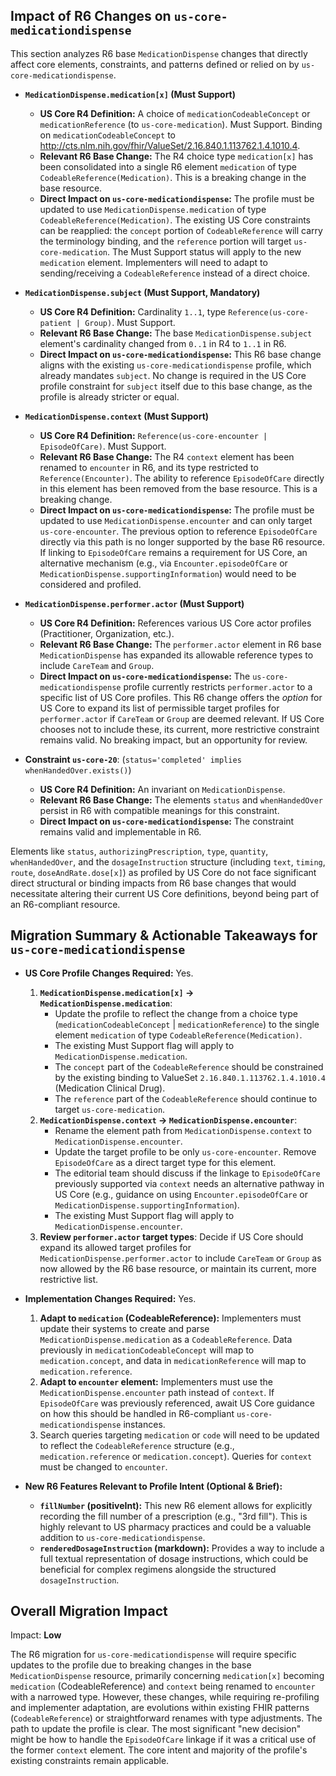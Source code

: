 ## Impact of R6 Changes on `us-core-medicationdispense`

This section analyzes R6 base `MedicationDispense` changes that directly affect core elements, constraints, and patterns defined or relied on by `us-core-medicationdispense`.

*   **`MedicationDispense.medication[x]` (Must Support)**
    *   **US Core R4 Definition:** A choice of `medicationCodeableConcept` or `medicationReference` (to `us-core-medication`). Must Support. Binding on `medicationCodeableConcept` to <http://cts.nlm.nih.gov/fhir/ValueSet/2.16.840.1.113762.1.4.1010.4>.
    *   **Relevant R6 Base Change:** The R4 choice type `medication[x]` has been consolidated into a single R6 element `medication` of type `CodeableReference(Medication)`. This is a breaking change in the base resource.
    *   **Direct Impact on `us-core-medicationdispense`:** The profile must be updated to use `MedicationDispense.medication` of type `CodeableReference(Medication)`. The existing US Core constraints can be reapplied: the `concept` portion of `CodeableReference` will carry the terminology binding, and the `reference` portion will target `us-core-medication`. The Must Support status will apply to the new `medication` element. Implementers will need to adapt to sending/receiving a `CodeableReference` instead of a direct choice.

*   **`MedicationDispense.subject` (Must Support, Mandatory)**
    *   **US Core R4 Definition:** Cardinality `1..1`, type `Reference(us-core-patient | Group)`. Must Support.
    *   **Relevant R6 Base Change:** The base `MedicationDispense.subject` element's cardinality changed from `0..1` in R4 to `1..1` in R6.
    *   **Direct Impact on `us-core-medicationdispense`:** This R6 base change aligns with the existing `us-core-medicationdispense` profile, which already mandates `subject`. No change is required in the US Core profile constraint for `subject` itself due to this base change, as the profile is already stricter or equal.

*   **`MedicationDispense.context` (Must Support)**
    *   **US Core R4 Definition:** `Reference(us-core-encounter | EpisodeOfCare)`. Must Support.
    *   **Relevant R6 Base Change:** The R4 `context` element has been renamed to `encounter` in R6, and its type restricted to `Reference(Encounter)`. The ability to reference `EpisodeOfCare` directly in this element has been removed from the base resource. This is a breaking change.
    *   **Direct Impact on `us-core-medicationdispense`:** The profile must be updated to use `MedicationDispense.encounter` and can only target `us-core-encounter`. The previous option to reference `EpisodeOfCare` directly via this path is no longer supported by the base R6 resource. If linking to `EpisodeOfCare` remains a requirement for US Core, an alternative mechanism (e.g., via `Encounter.episodeOfCare` or `MedicationDispense.supportingInformation`) would need to be considered and profiled.

*   **`MedicationDispense.performer.actor` (Must Support)**
    *   **US Core R4 Definition:** References various US Core actor profiles (Practitioner, Organization, etc.).
    *   **Relevant R6 Base Change:** The `performer.actor` element in R6 base `MedicationDispense` has expanded its allowable reference types to include `CareTeam` and `Group`.
    *   **Direct Impact on `us-core-medicationdispense`:** The `us-core-medicationdispense` profile currently restricts `performer.actor` to a specific list of US Core profiles. This R6 change offers the *option* for US Core to expand its list of permissible target profiles for `performer.actor` if `CareTeam` or `Group` are deemed relevant. If US Core chooses not to include these, its current, more restrictive constraint remains valid. No breaking impact, but an opportunity for review.

*   **Constraint `us-core-20`**: (`status='completed' implies whenHandedOver.exists()`)
    *   **US Core R4 Definition:** An invariant on `MedicationDispense`.
    *   **Relevant R6 Base Change:** The elements `status` and `whenHandedOver` persist in R6 with compatible meanings for this constraint.
    *   **Direct Impact on `us-core-medicationdispense`:** The constraint remains valid and implementable in R6.

Elements like `status`, `authorizingPrescription`, `type`, `quantity`, `whenHandedOver`, and the `dosageInstruction` structure (including `text`, `timing`, `route`, `doseAndRate.dose[x]`) as profiled by US Core do not face significant direct structural or binding impacts from R6 base changes that would necessitate altering their current US Core definitions, beyond being part of an R6-compliant resource.

## Migration Summary & Actionable Takeaways for `us-core-medicationdispense`

*   **US Core Profile Changes Required:** Yes.
    1.  **`MedicationDispense.medication[x]` -> `MedicationDispense.medication`**:
        *   Update the profile to reflect the change from a choice type (`medicationCodeableConcept` | `medicationReference`) to the single element `medication` of type `CodeableReference(Medication)`.
        *   The existing Must Support flag will apply to `MedicationDispense.medication`.
        *   The `concept` part of the `CodeableReference` should be constrained by the existing binding to ValueSet `2.16.840.1.113762.1.4.1010.4` (Medication Clinical Drug).
        *   The `reference` part of the `CodeableReference` should continue to target `us-core-medication`.
    2.  **`MedicationDispense.context` -> `MedicationDispense.encounter`**:
        *   Rename the element path from `MedicationDispense.context` to `MedicationDispense.encounter`.
        *   Update the target profile to be only `us-core-encounter`. Remove `EpisodeOfCare` as a direct target type for this element.
        *   The editorial team should discuss if the linkage to `EpisodeOfCare` previously supported via `context` needs an alternative pathway in US Core (e.g., guidance on using `Encounter.episodeOfCare` or `MedicationDispense.supportingInformation`).
        *   The existing Must Support flag will apply to `MedicationDispense.encounter`.
    3.  **Review `performer.actor` target types**: Decide if US Core should expand its allowed target profiles for `MedicationDispense.performer.actor` to include `CareTeam` or `Group` as now allowed by the R6 base resource, or maintain its current, more restrictive list.

*   **Implementation Changes Required:** Yes.
    1.  **Adapt to `medication` (CodeableReference):** Implementers must update their systems to create and parse `MedicationDispense.medication` as a `CodeableReference`. Data previously in `medicationCodeableConcept` will map to `medication.concept`, and data in `medicationReference` will map to `medication.reference`.
    2.  **Adapt to `encounter` element:** Implementers must use the `MedicationDispense.encounter` path instead of `context`. If `EpisodeOfCare` was previously referenced, await US Core guidance on how this should be handled in R6-compliant `us-core-medicationdispense` instances.
    3.  Search queries targeting `medication` or `code` will need to be updated to reflect the `CodeableReference` structure (e.g., `medication.reference` or `medication.concept`). Queries for `context` must be changed to `encounter`.

*   **New R6 Features Relevant to Profile Intent (Optional & Brief):**
    *   **`fillNumber` (positiveInt):** This new R6 element allows for explicitly recording the fill number of a prescription (e.g., "3rd fill"). This is highly relevant to US pharmacy practices and could be a valuable addition to `us-core-medicationdispense`.
    *   **`renderedDosageInstruction` (markdown):** Provides a way to include a full textual representation of dosage instructions, which could be beneficial for complex regimens alongside the structured `dosageInstruction`.

## Overall Migration Impact
Impact: **Low**

The R6 migration for `us-core-medicationdispense` will require specific updates to the profile due to breaking changes in the base `MedicationDispense` resource, primarily concerning `medication[x]` becoming `medication` (CodeableReference) and `context` being renamed to `encounter` with a narrowed type. However, these changes, while requiring re-profiling and implementer adaptation, are evolutions within existing FHIR patterns (`CodeableReference`) or straightforward renames with type adjustments. The path to update the profile is clear. The most significant "new decision" might be how to handle the `EpisodeOfCare` linkage if it was a critical use of the former `context` element. The core intent and majority of the profile's existing constraints remain applicable.
